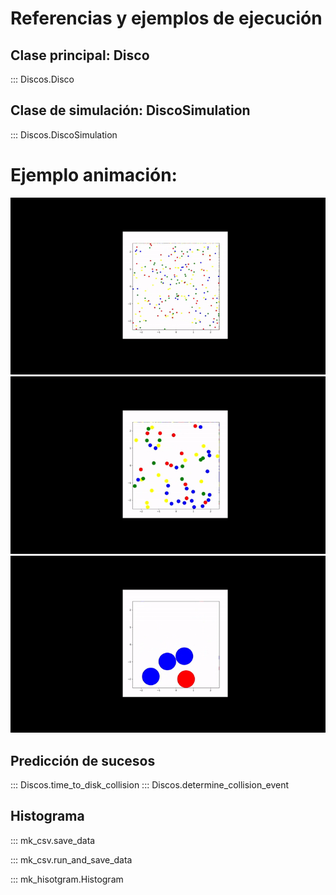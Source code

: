 # Referencias y ejemplos de ejecución 

## Clase principal: Disco

::: Discos.Disco

## Clase de simulación: DiscoSimulation

::: Discos.DiscoSimulation

# Ejemplo animación:
![100 discos](images/youtube-video-gif.gif)
![50 discos](images/youtube-video-gif%20(1).gif)
![4 discos](images/youtube-video-gif%20(2).gif)


## Predicción de sucesos
::: Discos.time\_to\_disk\_collision
::: Discos.determine\_collision\_event


## Histograma

::: mk\_csv.save\_data

::: mk\_csv.run\_and\_save\_data

::: mk\_hisotgram.Histogram
